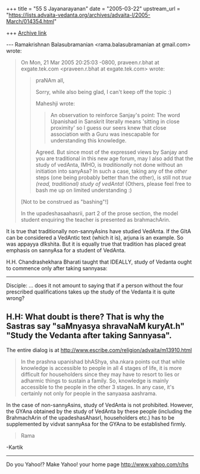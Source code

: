+++
title = "55 S Jayanarayanan"
date = "2005-03-22"
upstream_url = "https://lists.advaita-vedanta.org/archives/advaita-l/2005-March/014354.html"

+++
[Archive link](https://lists.advaita-vedanta.org/archives/advaita-l/2005-March/014354.html)

--- Ramakrishnan Balasubramanian
<rama.balasubramanian at gmail.com> wrote:
> On Mon, 21 Mar 2005 20:25:03 -0800,
> praveen.r.bhat at exgate.tek.com
> <praveen.r.bhat at exgate.tek.com> wrote:
> > praNAm all,
> > 
> > Sorry, while also being glad, I can't keep off the topic :)
> > 
> > Maheshji wrote:
> > > An observation to reinforce Sanjay's point:
> > > The word Upanishad in Sanskrit literally means 'sitting in
> close
> > > proximity'  so I guess our seers knew that close
> association with a
> > > Guru was inescapable for understanding this knowledge.
> > 
> > Agreed. But since most of the expressed views by Sanjay and
> you are
> > traditional in this new age forum, may I also add that the
> study of vedAnta,
> > IMHO, is *traditionally* not done without an initiation into
> sanyAsa? In
> > such a case, taking any of the *other* steps (one being
> probably better than
> > the other), is still not *true (read, traditional) study of
> vedAnta*!
> > (Others, please feel free to bash me up on limited
> understanding :)
> 
> [Not to be construed as "bashing"!]
> 
> In the upadeshasaahasrii, part 2 of the prose section, the
> model
> student enquiring the teacher is presented as brahmachArin.
> 

It is true that traditionally non-sannyAsins have studied
VedAnta. If the GItA can be considered a VedAntic text (which it
is), arjuna is an example. So was appayya dIkshita. But it is
equally true that tradition has placed great emphasis on
sannyAsa for a student of VedAnta.

H.H. Chandrashekhara Bharati taught that IDEALLY, study of
Vedanta ought to commence only after taking sannyasa:

---
Disciple: ... does it not amount to saying that if a
person without the four prescribed qualifications
takes up the study of the Vedanta it is quite wrong?

H.H: What doubt is there? That is why the Sastras say
"saMnyasya shravaNaM kuryAt.h" "Study the Vedanta
after taking Sannyasa".
---

The entire dialog is at
http://www.escribe.com/religion/advaita/m13910.html

> In the prashna upanishad bhAShya, sha.nkara points out that
> while
> knowledge is accessible to people in all 4 stages of life, it
> is more
> difficult for householders since they may have to resort to
> lies or
> adharmic things to sustain a family. So, knowledge is mainly
> accessible to the people in the other 3 stages. In any case,
> it's
> certainly not only for people in the sanyaasa aashrama.
> 

In the case of non-sannyAsins, study of VedAnta is not
prohibited. However, the GYAna obtained by the study of VedAnta
by these people (including the BrahmachArin of the
upadeshasAhasrI, householders etc.) has to be supplemented by
vidvat sannyAsa for the GYAna to be established firmly.

> Rama

-Kartik



__________________________________ 
Do you Yahoo!? 
Make Yahoo! your home page 
http://www.yahoo.com/r/hs

